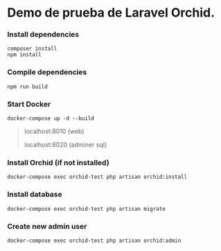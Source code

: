 # Demo de prueba de Laravel Orchid.

### Install dependencies

    composer install
    npm install

### Compile dependencies

    npm run build

### Start Docker

    docker-compose up -d --build

> localhost:8010 (web)
>
> localhost:8020 (adminer sql)

### Install Orchid (if not installed)

    docker-compose exec orchid-test php artisan orchid:install

### Install database

    docker-compose exec orchid-test php artisan migrate

### Create new admin user

    docker-compose exec orchid-test php artisan orchid:admin
